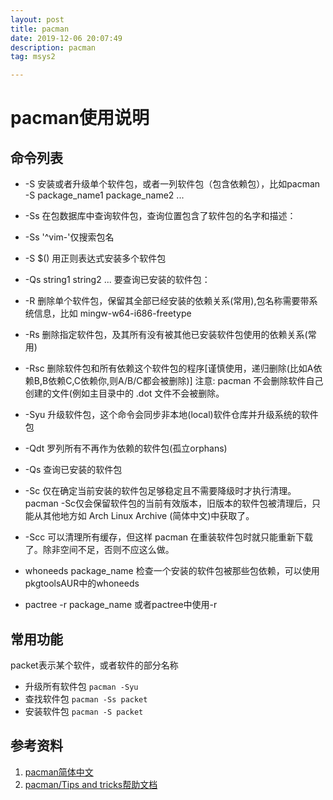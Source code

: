 ```yaml
---
layout: post
title: pacman
date: 2019-12-06 20:07:49
description: pacman
tag: msys2

---
```


# pacman使用说明

## 命令列表

- -S 安装或者升级单个软件包，或者一列软件包（包含依赖包），比如pacman -S package_name1 package_name2 ...
- -Ss 在包数据库中查询软件包，查询位置包含了软件包的名字和描述：
- -Ss '^vim-'仅搜索包名
- -S $() 用正则表达式安装多个软件包

- -Qs string1 string2 ... 要查询已安装的软件包：
- -R 删除单个软件包，保留其全部已经安装的依赖关系(常用),包名称需要带系统信息，比如 mingw-w64-i686-freetype
- -Rs 删除指定软件包，及其所有没有被其他已安装软件包使用的依赖关系(常用)
- -Rsc 删除软件包和所有依赖这个软件包的程序[谨慎使用，递归删除(比如A依赖B,B依赖C,C依赖你,则A/B/C都会被删除)]
注意: pacman 不会删除软件自己创建的文件(例如主目录中的 .dot 文件不会被删除。

- -Syu 升级软件包，这个命令会同步非本地(local)软件仓库并升级系统的软件包
- -Qdt 罗列所有不再作为依赖的软件包(孤立orphans)
- -Qs 查询已安装的软件包

- -Sc 仅在确定当前安装的软件包足够稳定且不需要降级时才执行清理。pacman -Sc仅会保留软件包的当前有效版本，旧版本的软件包被清理后，只能从其他地方如 Arch Linux Archive (简体中文)中获取了。
- -Scc 可以清理所有缓存，但这样 pacman 在重装软件包时就只能重新下载了。除非空间不足，否则不应这么做。

- whoneeds package_name 检查一个安装的软件包被那些包依赖，可以使用 pkgtoolsAUR中的whoneeds
- pactree -r package_name 或者pactree中使用-r

## 常用功能

packet表示某个软件，或者软件的部分名称

- 升级所有软件包 `pacman -Syu`
- 查找软件包 `pacman -Ss packet`
- 安装软件包 `pacman -S packet`

## 参考资料

1. [pacman简体中文](https://wiki.archlinux.org/index.php/Pacman_(%E7%AE%80%E4%BD%93%E4%B8%AD%E6%96%87))
2. [pacman/Tips and tricks帮助文档](https://wiki.archlinux.org/index.php/Pacman/Tips_and_tricks)
